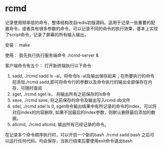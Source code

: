 # rcmd
记录使用频率低的命令，整体结构改自redis初版源码。适用于记录一些重要的配置命令，或者具有很多参数的命令，可以记录不同的命令的执行效果，基本上实现了script命令，记录了屏幕的所有输入输出。

安装： make

使用： 首先执行执行服务端命令 ./rcmd-server &

客户端命令有五个：
打开新终端执行以下命令

1. sadd, ./rcmd sadd ls -al，将命令ls -al及输出保存起来；在所要执行的命令前添加./rcmd sadd,即可将命令行的参数以及命令执行的输出全部保存在内存，可随时查阅
2. sget, ./rcmd sget ls， 将输出所有之前保存的ls命令
3. save, ./rcmd save, 将之前保存的命令及输出写入rcmd.db文件
4. sdel, ./rcmd sdel ls 0, sget命令输出结果中有所记录的命令的index，可以将对应index的内容删除, 如果不加最后的index参数，则默认删除最后添加的数据。
5. allcmd, ./rcmd allcmd, 输出所有已经记录的命令。

在记录多个命令顺序执行时，可以开启一个新的bash
./rcmd sadd bash
之后可以运行任何代码，均会保存，当执行结束后要使用exit命令退出bash